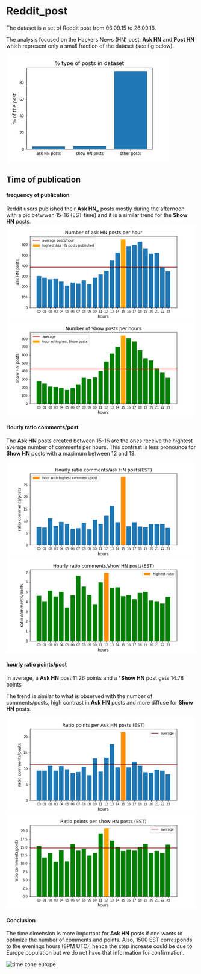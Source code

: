 # Reddit_post


The dataset is a set of Reddit post from 06.09.15 to 26.09.16. 

The analysis focused on the Hackers News (HN) post: **Ask HN** and **Post HN** which represent only a small fraction of the dataset (see fig below). 

![Fig kind of posts](0_kind_of_posts.jpg)

## Time of publication
#### frequency of publication

Reddit users published their **Ask HN_** posts mostly during the afternoon with a pic betwwen 15-16 (EST time) and it is a similar trend for the **Show HN** posts.
![ask HN posts per hour](1.ask_posts_hour.png)
![show posts per hour](5.show_posts_hours.png)


#### Hourly ratio comments/post
The **Ask HN** posts created between 15-16 are the ones receive the hightest average number of comments per hours. This contrast is less pronounce for  **Show HN** posts with a maximum between 12 and 13.


![ratio_comments_posts_ask](3.ratio_comments_posts_ask.png)
![ratio_comments_posts_show](7.ratio_comments_show_posts_hours.png)


#### hourly ratio points/post
In average, a  **Ask HN** post 11.26 points and a ***Show HN** post gets 14.78 points

The trend is similar to what is observed with the number of comments/posts, high contrast in **Ask HN** posts and more diffuse for **Show HN** posts.

![ratio_points_ask_comments](ratio_points_ask_comments.png)
![ratio_points_show_comments](ratio_points_show_comments.png)


#### Conclusion
The time dimension is more important for **Ask HN** posts if one wants to optimize the number of comments and points.
Also, 1500 EST corresponds to the evenings hours (8PM UTC), hence the step increase could be due to Europe population but we do not have that information for confirmation. 

![time zone europe](https://ec.europa.eu/transport/sites/transport/files/st/st_2.png)